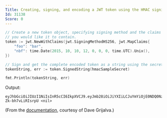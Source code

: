 ```yaml
---
Title: Creating, signing, and encoding a JWT token using the HMAC signing method
Id: 31138
Score: 0
---
```

```go
// Create a new token object, specifying signing method and the claims
// you would like it to contain.
token := jwt.NewWithClaims(jwt.SigningMethodHS256, jwt.MapClaims{
    "foo": "bar",
    "nbf": time.Date(2015, 10, 10, 12, 0, 0, 0, time.UTC).Unix(),
})

// Sign and get the complete encoded token as a string using the secret
tokenString, err := token.SignedString(hmacSampleSecret)

fmt.Println(tokenString, err)
```

Output:
```text
eyJhbGciOiJIUzI1NiIsInR5cCI6IkpXVCJ9.eyJmb28iOiJiYXIiLCJuYmYiOjE0NDQ0Nzg0MDB9.u1riaD1rW97opCoAuRCTy4w58Br-Zk-bh7vLiRIsrpU <nil>
```
(From the [documentation](https://godoc.org/github.com/dgrijalva/jwt-go#ex-New--Hmac), courtesy of Dave Grijalva.)
